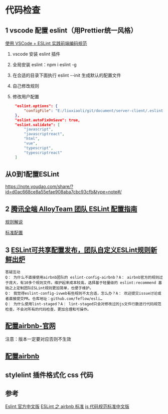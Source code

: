 # 代码检查

## 1 vscode 配置 eslint（用Prettier统一风格）

[使用 VSCode + ESLint 实践前端编码规范](https://segmentfault.com/a/1190000009077086?from=timeline&isappinstalled=0)

1. vscode 安装 eslint 插件
2. 全局安装 eslint：npm i eslint -g
3. 在合适的目录下面执行 eslint --init 生成默认的配置文件
4. 自己修改规则
5. 修改用户配置

    ```json
     "eslint.options": {
         "configFile": "E:/liuxiaoli/git/document/server-client/.eslintrc.json"
     },
     "eslint.autoFixOnSave": true,
     "eslint.validate": [
         "javascript",
         "javascriptreact",
         "html",
         "vue",
         "typescript",
         "typescriptreact"
     ]
    ```
## 从0到1配置ESLint

https://note.youdao.com/share/?id=d0ac668ce8a55efae908aba7cbc93cfb&type=note#/

## 2 [腾讯全端 AlloyTeam 团队 ESLint 配置指南](https://github.com/AlloyTeam/eslint-config-alloy)
[规则解说](http://alloyteam.github.io/CodeGuide/)

[标准配置](https://github.com/AlloyTeam/eslint-config-alloy/blob/master/index.js)

## 3 [ESLint可共享配置发布，团队自定义ESLint规则新鲜出炉](https://juejin.im/post/59dd88b4f265da43133c208c)

    答疑互动
    Q： 为什么不直接使用airbnb团队的 eslint-config-airbnb？A： airbnb官方的规则过于庞大，有10多个规则文件。维护起来成本较高，选择基于轻量级的 eslint:recommend 基础之上定制团队ESLint规则更加简单，也便于维护。
    Q： 我觉得eslint-config-ivweb有些规则不太合适，怎么办？A： 欢迎提交issue讨论或者直接提交PR。仓库地址：github.com/feflow/esli…
    Q： 为什么使用lint-staged？A： lint-staged只会对修改过的js文件行数进行代码规范检查，不会对所有的代码检查，更加合理和可操作。

## [配置airbnb-官网](https://www.npmjs.com/package/eslint-config-airbnb) 
注意：版本一定要对应否则不生效
## [配置airbnb](https://blog.csdn.net/m0_37068028/article/details/78548148)

## stylelint 插件格式化 css 代码

## 参考

[Eslint 官方中文版](http://eslint.cn/)
[ESLint 之 airbnb 标准](https://github.com/airbnb/javascript)
[js 代码规范标准中文版](https://standardjs.com/readme-zhcn.html)
